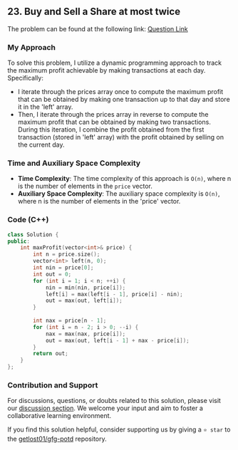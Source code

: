 ## 23. Buy and Sell a Share at most twice
The problem can be found at the following link: [Question Link](https://www.geeksforgeeks.org/problems/buy-and-sell-a-share-at-most-twice/1)

### My Approach
To solve this problem, I utilize a dynamic programming approach to track the maximum profit achievable by making transactions at each day. Specifically:
- I iterate through the prices array once to compute the maximum profit that can be obtained by making one transaction up to that day and store it in the 'left' array.
- Then, I iterate through the prices array in reverse to compute the maximum profit that can be obtained by making two transactions. During this iteration, I combine the profit obtained from the first transaction (stored in 'left' array) with the profit obtained by selling on the current day.

### Time and Auxiliary Space Complexity

- **Time Complexity**: The time complexity of this approach is `O(n)`, where n is the number of elements in the `price` vector.
- **Auxiliary Space Complexity**: The auxiliary space complexity is `O(n)`, where n is the number of elements in the 'price' vector.

### Code (C++)
```cpp
class Solution {
public:
    int maxProfit(vector<int>& price) {
        int n = price.size();
        vector<int> left(n, 0);
        int nin = price[0];
        int out = 0;
        for (int i = 1; i < n; ++i) {
            nin = min(nin, price[i]);
            left[i] = max(left[i - 1], price[i] - nin);
            out = max(out, left[i]);
        }
        
        int nax = price[n - 1];
        for (int i = n - 2; i > 0; --i) {
            nax = max(nax, price[i]);
            out = max(out, left[i - 1] + nax - price[i]);
        }
        return out;
    }
};
```

### Contribution and Support

For discussions, questions, or doubts related to this solution, please visit our [discussion section](https://github.com/getlost01/gfg-potd/discussions). We welcome your input and aim to foster a collaborative learning environment.

If you find this solution helpful, consider supporting us by giving a `⭐ star` to the [getlost01/gfg-potd](https://github.com/getlost01/gfg-potd) repository.
